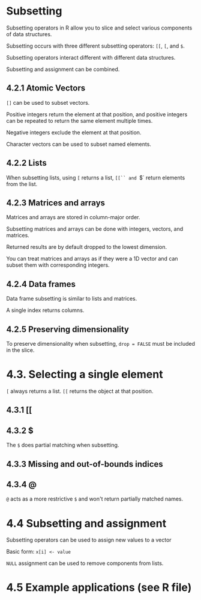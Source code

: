 # Subsetting

Subsetting operators in R allow you to slice and select various components of data
structures.

Subsetting occurs with three different subsetting operators:
`[[`, `[`, and `$`.

Subsetting operators interact different with different data structures.

Subsetting and assignment can be combined.

## 4.2.1 Atomic Vectors
`[]` can be used to subset vectors.

Positive integers return the element at that position,
and positive integers can be repeated to return the same element multiple times.

Negative integers exclude the element at that position.

Character vectors can be used to subset named elements.

## 4.2.2 Lists
When subsetting lists, using `[` returns a list, `[[`` and `$` return elements from the
list.

## 4.2.3 Matrices and arrays
Matrices and arrays are stored in column-major order. 

Subsetting matrices and arrays can be done with integers, vectors, and matrices.

Returned results are by default dropped to the lowest dimension.

You can treat matrices and arrays as if they were a 1D vector and can subset them with
corresponding integers.

## 4.2.4 Data frames
Data frame subsetting is similar to lists and matrices.

A single index returns columns.

## 4.2.5 Preserving dimensionality
To preserve dimensionality when subsetting, `drop = FALSE` must be included in the slice.

# 4.3. Selecting a single element
`[` always returns a list. `[[` returns the object at that position.

## 4.3.1 [[

## 4.3.2 $
The `$` does partial matching when subsetting.

## 4.3.3 Missing and out-of-bounds indices

## 4.3.4 @
`@` acts as a more restrictive `$` and won't return partially matched names.

# 4.4 Subsetting and assignment
Subsetting operators can be used to assign new values to a vector

Basic form:
`x[i] <- value`

`NULL` assignment can be used to remove components from lists.

# 4.5 Example applications (see R file)